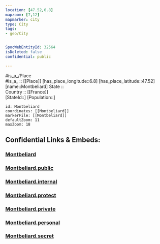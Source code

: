 ```yaml
---
location: [47.52,6.8] 
mapzoom: [7,12] 
mapmarker: city 
type: City
tags:
- geo/City


SpocWebEntityId: 32564
isDeleted: false
confidential: public

---
```

#is_a_/Place  
#is_a_ :: [[Place]] 
[has_place_longitude::6.8] 
[has_place_latitude::47.52] 
[name::Montbeliard] 
State ::  
Country :: [[France]]  
[StateId::] 
[Population::] 



```leaflet
id: Montbeliard
coordinates: [[Montbeliard]] 
markerFile: [[Montbeliard]] 
defaultZoom: 11 
maxZoom: 18
```


## Confidential Links & Embeds: 

### [Montbeliard](/_Standards/Earth/Continent/Europe/Europe~West/France/regions~France/Bourgogne-Franche-Comté/departments~Bourgogne-Franche-Comté/Doubs/communes~Doubs/Montbéliard/cities~Montbéliard/Montbeliard.md) 

### [Montbeliard.public](/_public/Earth/Continent/Europe/Europe~West/France/regions~France/Bourgogne-Franche-Comté/departments~Bourgogne-Franche-Comté/Doubs/communes~Doubs/Montbéliard/cities~Montbéliard/Montbeliard.public.md) 

### [Montbeliard.internal](/_internal/Earth/Continent/Europe/Europe~West/France/regions~France/Bourgogne-Franche-Comté/departments~Bourgogne-Franche-Comté/Doubs/communes~Doubs/Montbéliard/cities~Montbéliard/Montbeliard.internal.md) 

### [Montbeliard.protect](/_protect/Earth/Continent/Europe/Europe~West/France/regions~France/Bourgogne-Franche-Comté/departments~Bourgogne-Franche-Comté/Doubs/communes~Doubs/Montbéliard/cities~Montbéliard/Montbeliard.protect.md) 

### [Montbeliard.private](/_private/Earth/Continent/Europe/Europe~West/France/regions~France/Bourgogne-Franche-Comté/departments~Bourgogne-Franche-Comté/Doubs/communes~Doubs/Montbéliard/cities~Montbéliard/Montbeliard.private.md) 

### [Montbeliard.personal](/_personal/Earth/Continent/Europe/Europe~West/France/regions~France/Bourgogne-Franche-Comté/departments~Bourgogne-Franche-Comté/Doubs/communes~Doubs/Montbéliard/cities~Montbéliard/Montbeliard.personal.md) 

### [Montbeliard.secret](/_secret/Earth/Continent/Europe/Europe~West/France/regions~France/Bourgogne-Franche-Comté/departments~Bourgogne-Franche-Comté/Doubs/communes~Doubs/Montbéliard/cities~Montbéliard/Montbeliard.secret.md)


